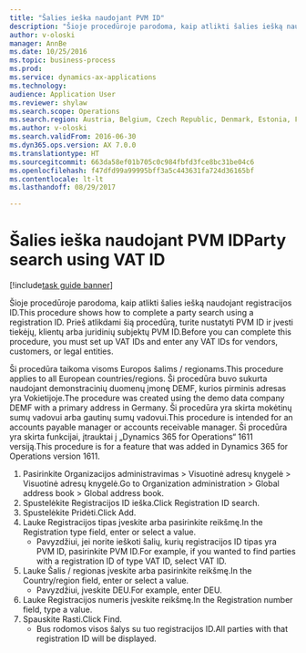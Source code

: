 ```yaml
--- 
title: "Šalies ieška naudojant PVM ID"
description: "Šioje procedūroje parodoma, kaip atlikti šalies iešką naudojant registracijos ID."
author: v-oloski
manager: AnnBe
ms.date: 10/25/2016
ms.topic: business-process
ms.prod: 
ms.service: dynamics-ax-applications
ms.technology: 
audience: Application User
ms.reviewer: shylaw
ms.search.scope: Operations
ms.search.region: Austria, Belgium, Czech Republic, Denmark, Estonia, Finland, France, Germany, Hungary, Ireland, Italy, Latvia, Lithuania, Netherlands, Poland, Spain, Sweden, United Kingdom
ms.author: v-oloski
ms.search.validFrom: 2016-06-30
ms.dyn365.ops.version: AX 7.0.0
ms.translationtype: HT
ms.sourcegitcommit: 663da58ef01b705c0c984fbfd3fce8bc31be04c6
ms.openlocfilehash: f47dfd99a99995bff3a5c443631fa724d36165bf
ms.contentlocale: lt-lt
ms.lasthandoff: 08/29/2017

---
```

# <a name="party-search-using-vat-id"></a><span data-ttu-id="77921-103">Šalies ieška naudojant PVM ID</span><span class="sxs-lookup"><span data-stu-id="77921-103">Party search using VAT ID</span></span>

[!include[task guide banner](../../includes/task-guide-banner.md)]

<span data-ttu-id="77921-104">Šioje procedūroje parodoma, kaip atlikti šalies iešką naudojant registracijos ID.</span><span class="sxs-lookup"><span data-stu-id="77921-104">This procedure shows how to complete a party search using a registration ID.</span></span> <span data-ttu-id="77921-105">Prieš atlikdami šią procedūrą, turite nustatyti PVM ID ir įvesti tiekėjų, klientų arba juridinių subjektų PVM ID.</span><span class="sxs-lookup"><span data-stu-id="77921-105">Before you can complete this procedure, you must set up VAT IDs and enter any VAT IDs for vendors, customers, or legal entities.</span></span>

<span data-ttu-id="77921-106">Ši procedūra taikoma visoms Europos šalims / regionams.</span><span class="sxs-lookup"><span data-stu-id="77921-106">This procedure applies to all European countries/regions.</span></span> <span data-ttu-id="77921-107">Ši procedūra buvo sukurta naudojant demonstracinių duomenų įmonę DEMF, kurios pirminis adresas yra Vokietijoje.</span><span class="sxs-lookup"><span data-stu-id="77921-107">The procedure was created using the demo data company DEMF with a primary address in Germany.</span></span> <span data-ttu-id="77921-108">Ši procedūra yra skirta mokėtinų sumų vadovui arba gautinų sumų vadovui.</span><span class="sxs-lookup"><span data-stu-id="77921-108">This procedure is intended for an accounts payable manager or accounts receivable manager.</span></span> <span data-ttu-id="77921-109">Ši procedūra yra skirta funkcijai, įtrauktai į „Dynamics 365 for Operations“ 1611 versiją.</span><span class="sxs-lookup"><span data-stu-id="77921-109">This procedure is for a feature that was added in Dynamics 365 for Operations version 1611.</span></span>

1. <span data-ttu-id="77921-110">Pasirinkite Organizacijos administravimas > Visuotinė adresų knygelė > Visuotinė adresų knygelė.</span><span class="sxs-lookup"><span data-stu-id="77921-110">Go to Organization administration > Global address book > Global address book.</span></span>
2. <span data-ttu-id="77921-111">Spustelėkite Registracijos ID ieška.</span><span class="sxs-lookup"><span data-stu-id="77921-111">Click Registration ID search.</span></span>
3. <span data-ttu-id="77921-112">Spustelėkite Pridėti.</span><span class="sxs-lookup"><span data-stu-id="77921-112">Click Add.</span></span>
4. <span data-ttu-id="77921-113">Lauke Registracijos tipas įveskite arba pasirinkite reikšmę.</span><span class="sxs-lookup"><span data-stu-id="77921-113">In the Registration type field, enter or select a value.</span></span>
    * <span data-ttu-id="77921-114">Pavyzdžiui, jei norite ieškoti šalių, kurių registracijos ID tipas yra PVM ID, pasirinkite PVM ID.</span><span class="sxs-lookup"><span data-stu-id="77921-114">For example, if you wanted to find parties with a registration ID of type VAT ID, select VAT ID.</span></span>  
5. <span data-ttu-id="77921-115">Lauke Šalis / regionas įveskite arba pasirinkite reikšmę.</span><span class="sxs-lookup"><span data-stu-id="77921-115">In the Country/region field, enter or select a value.</span></span>
    * <span data-ttu-id="77921-116">Pavyzdžiui, įveskite DEU.</span><span class="sxs-lookup"><span data-stu-id="77921-116">For example, enter DEU.</span></span>  
6. <span data-ttu-id="77921-117">Lauke Registracijos numeris įveskite reikšmę.</span><span class="sxs-lookup"><span data-stu-id="77921-117">In the Registration number field, type a value.</span></span>
7. <span data-ttu-id="77921-118">Spauskite Rasti.</span><span class="sxs-lookup"><span data-stu-id="77921-118">Click Find.</span></span>
    * <span data-ttu-id="77921-119">Bus rodomos visos šalys su tuo registracijos ID.</span><span class="sxs-lookup"><span data-stu-id="77921-119">All parties with that registration ID will be displayed.</span></span>  


